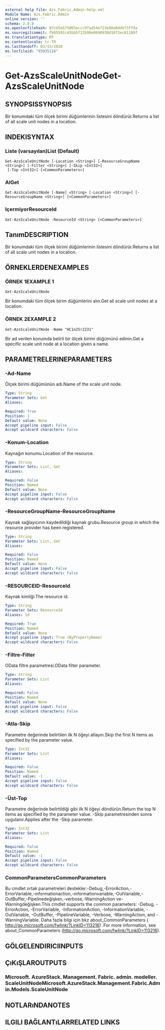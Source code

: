 ```yaml
---
external help file: Azs.Fabric.Admin-help.xml
Module Name: Azs.Fabric.Admin
online version: ''
schema: 2.0.0
ms.openlocfilehash: 07cb5e675003eccc9fad54e723e80a0ddb73ff9a
ms.sourcegitcommit: fb95591c45bb5f12b98e0690938d18f2ec611897
ms.translationtype: MT
ms.contentlocale: tr-TR
ms.lasthandoff: 03/15/2020
ms.locfileid: "93935126"
---
```

# <span data-ttu-id="34ced-101">Get-AzsScaleUnitNode</span><span class="sxs-lookup"><span data-stu-id="34ced-101">Get-AzsScaleUnitNode</span></span>

## <span data-ttu-id="34ced-102">SYNOPSIS</span><span class="sxs-lookup"><span data-stu-id="34ced-102">SYNOPSIS</span></span>
<span data-ttu-id="34ced-103">Bir konumdaki tüm ölçek birimi düğümlerinin listesini döndürür.</span><span class="sxs-lookup"><span data-stu-id="34ced-103">Returns a list of all scale unit nodes in a location.</span></span>

## <span data-ttu-id="34ced-104">INDEKI</span><span class="sxs-lookup"><span data-stu-id="34ced-104">SYNTAX</span></span>

### <span data-ttu-id="34ced-105">Liste (varsayılan)</span><span class="sxs-lookup"><span data-stu-id="34ced-105">List (Default)</span></span>
```
Get-AzsScaleUnitNode [-Location <String>] [-ResourceGroupName <String>] [-Filter <String>] [-Skip <Int32>]
 [-Top <Int32>] [<CommonParameters>]
```

### <span data-ttu-id="34ced-106">Al</span><span class="sxs-lookup"><span data-stu-id="34ced-106">Get</span></span>
```
Get-AzsScaleUnitNode [-Name] <String> [-Location <String>] [-ResourceGroupName <String>] [<CommonParameters>]
```

### <span data-ttu-id="34ced-107">Içermiyor</span><span class="sxs-lookup"><span data-stu-id="34ced-107">ResourceId</span></span>
```
Get-AzsScaleUnitNode -ResourceId <String> [<CommonParameters>]
```

## <span data-ttu-id="34ced-108">Tanım</span><span class="sxs-lookup"><span data-stu-id="34ced-108">DESCRIPTION</span></span>
<span data-ttu-id="34ced-109">Bir konumdaki tüm ölçek birimi düğümlerinin listesini döndürür.</span><span class="sxs-lookup"><span data-stu-id="34ced-109">Returns a list of all scale unit nodes in a location.</span></span>

## <span data-ttu-id="34ced-110">ÖRNEKLERDEN</span><span class="sxs-lookup"><span data-stu-id="34ced-110">EXAMPLES</span></span>

### <span data-ttu-id="34ced-111">ÖRNEK 1</span><span class="sxs-lookup"><span data-stu-id="34ced-111">EXAMPLE 1</span></span>
```
Get-AzsScaleUnitNode
```

<span data-ttu-id="34ced-112">Bir konumdaki tüm ölçek birim düğümlerini alın.</span><span class="sxs-lookup"><span data-stu-id="34ced-112">Get all scale unit nodes at a location.</span></span>

### <span data-ttu-id="34ced-113">ÖRNEK 2</span><span class="sxs-lookup"><span data-stu-id="34ced-113">EXAMPLE 2</span></span>
```
Get-AzsScaleUnitNode -Name "HC1n25r2231"
```

<span data-ttu-id="34ced-114">Bir ad verilen konumda belirli bir ölçek birimi düğümünü edinin.</span><span class="sxs-lookup"><span data-stu-id="34ced-114">Get a specific scale unit node at a location given a name.</span></span>

## <span data-ttu-id="34ced-115">PARAMETRELERINE</span><span class="sxs-lookup"><span data-stu-id="34ced-115">PARAMETERS</span></span>

### <span data-ttu-id="34ced-116">-Ad</span><span class="sxs-lookup"><span data-stu-id="34ced-116">-Name</span></span>
<span data-ttu-id="34ced-117">Ölçek birimi düğümünün adı.</span><span class="sxs-lookup"><span data-stu-id="34ced-117">Name of the scale unit node.</span></span>

```yaml
Type: String
Parameter Sets: Get
Aliases:

Required: True
Position: 1
Default value: None
Accept pipeline input: False
Accept wildcard characters: False
```

### <span data-ttu-id="34ced-118">-Konum</span><span class="sxs-lookup"><span data-stu-id="34ced-118">-Location</span></span>
<span data-ttu-id="34ced-119">Kaynağın konumu.</span><span class="sxs-lookup"><span data-stu-id="34ced-119">Location of the resource.</span></span>

```yaml
Type: String
Parameter Sets: List, Get
Aliases:

Required: False
Position: Named
Default value: None
Accept pipeline input: False
Accept wildcard characters: False
```

### <span data-ttu-id="34ced-120">-ResourceGroupName</span><span class="sxs-lookup"><span data-stu-id="34ced-120">-ResourceGroupName</span></span>
<span data-ttu-id="34ced-121">Kaynak sağlayıcının kaydedildiği kaynak grubu.</span><span class="sxs-lookup"><span data-stu-id="34ced-121">Resource group in which the resource provider has been registered.</span></span>

```yaml
Type: String
Parameter Sets: List, Get
Aliases:

Required: False
Position: Named
Default value: None
Accept pipeline input: False
Accept wildcard characters: False
```

### <span data-ttu-id="34ced-122">-RESOURCEID</span><span class="sxs-lookup"><span data-stu-id="34ced-122">-ResourceId</span></span>
<span data-ttu-id="34ced-123">Kaynak kimliği.</span><span class="sxs-lookup"><span data-stu-id="34ced-123">The resource id.</span></span>

```yaml
Type: String
Parameter Sets: ResourceId
Aliases: id

Required: True
Position: Named
Default value: None
Accept pipeline input: True (ByPropertyName)
Accept wildcard characters: False
```

### <span data-ttu-id="34ced-124">-Filtre</span><span class="sxs-lookup"><span data-stu-id="34ced-124">-Filter</span></span>
<span data-ttu-id="34ced-125">OData filtre parametresi.</span><span class="sxs-lookup"><span data-stu-id="34ced-125">OData filter parameter.</span></span>

```yaml
Type: String
Parameter Sets: List
Aliases:

Required: False
Position: Named
Default value: None
Accept pipeline input: False
Accept wildcard characters: False
```

### <span data-ttu-id="34ced-126">-Atla</span><span class="sxs-lookup"><span data-stu-id="34ced-126">-Skip</span></span>
<span data-ttu-id="34ced-127">Parametre değerinde belirtilen ilk N öğeyi atlayın.</span><span class="sxs-lookup"><span data-stu-id="34ced-127">Skip the first N items as specified by the parameter value.</span></span>

```yaml
Type: Int32
Parameter Sets: List
Aliases:

Required: False
Position: Named
Default value: -1
Accept pipeline input: False
Accept wildcard characters: False
```

### <span data-ttu-id="34ced-128">-Üst</span><span class="sxs-lookup"><span data-stu-id="34ced-128">-Top</span></span>
<span data-ttu-id="34ced-129">Parametre değerinde belirtildiği gibi ilk N öğeyi döndürün.</span><span class="sxs-lookup"><span data-stu-id="34ced-129">Return the top N items as specified by the parameter value.</span></span>
<span data-ttu-id="34ced-130">-Skip parametresinden sonra uygulanır.</span><span class="sxs-lookup"><span data-stu-id="34ced-130">Applies after the -Skip parameter.</span></span>

```yaml
Type: Int32
Parameter Sets: List
Aliases:

Required: False
Position: Named
Default value: -1
Accept pipeline input: False
Accept wildcard characters: False
```

### <span data-ttu-id="34ced-131">CommonParameters</span><span class="sxs-lookup"><span data-stu-id="34ced-131">CommonParameters</span></span>
<span data-ttu-id="34ced-132">Bu cmdlet ortak parametreleri destekler:-Debug,-ErrorAction,-ErrorVariable,-ınformationaction,-ınformationvariable,-OutVariable,-OutBuffer,-Pipelinedeğişken,-verbose,-WarningAction ve-Warningdeğişken.</span><span class="sxs-lookup"><span data-stu-id="34ced-132">This cmdlet supports the common parameters: -Debug, -ErrorAction, -ErrorVariable, -InformationAction, -InformationVariable, -OutVariable, -OutBuffer, -PipelineVariable, -Verbose, -WarningAction, and -WarningVariable.</span></span> <span data-ttu-id="34ced-133">Daha fazla bilgi için bkz about_CommonParameters ( http://go.microsoft.com/fwlink/?LinkID=113216) .</span><span class="sxs-lookup"><span data-stu-id="34ced-133">For more information, see about_CommonParameters (http://go.microsoft.com/fwlink/?LinkID=113216).</span></span>

## <span data-ttu-id="34ced-134">GÖLGELENDIRICI</span><span class="sxs-lookup"><span data-stu-id="34ced-134">INPUTS</span></span>

## <span data-ttu-id="34ced-135">ÇıKıŞLAR</span><span class="sxs-lookup"><span data-stu-id="34ced-135">OUTPUTS</span></span>

### <span data-ttu-id="34ced-136">Microsoft. AzureStack. Management. Fabric. admin. modeller. ScaleUnitNode</span><span class="sxs-lookup"><span data-stu-id="34ced-136">Microsoft.AzureStack.Management.Fabric.Admin.Models.ScaleUnitNode</span></span>

## <span data-ttu-id="34ced-137">NOTLARıNDA</span><span class="sxs-lookup"><span data-stu-id="34ced-137">NOTES</span></span>

## <span data-ttu-id="34ced-138">ILGILI BAĞLANTıLAR</span><span class="sxs-lookup"><span data-stu-id="34ced-138">RELATED LINKS</span></span>
